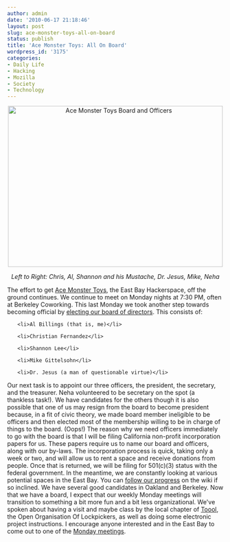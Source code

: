 ```yaml
---
author: admin
date: '2010-06-17 21:18:46'
layout: post
slug: ace-monster-toys-all-on-board
status: publish
title: 'Ace Monster Toys: All On Board'
wordpress_id: '3175'
categories:
- Daily Life
- Hacking
- Mozilla
- Society
- Technology
---
```

<div align="center"><a href="http://www.flickr.com/photos/albill/4711072386/" title="Ace Monster Toys Board and Officers by albill, on Flickr"><img src="https://farm5.static.flickr.com/4064/4711072386_d147bc8c0d.jpg" width="500" height="375" alt="Ace Monster Toys Board and Officers" /></a><br>

<em>Left to Right: Chris, Al, Shannon and his Mustache, Dr. Jesus, Mike, Neha</em></div>

The effort to get <a href="http://www.acemonstertoys.org/display/AMT/Home">Ace Monster Toys</a>, the East Bay Hackerspace, off the ground continues.
We continue to meet on Monday nights at 7:30 PM, often at Berkeley Coworking. This last Monday we took another step towards becoming official by <a href="http://www.acemonstertoys.org/display/AMT/2010+Q3+Board+Election">electing our board of directors</a>. This consists of:

<ul>

	<li>Al Billings (that is, me)</li>

	<li>Christian Fernandez</li>

	<li>Shannon Lee</li>

	<li>Mike Gittelsohn</li>

	<li>Dr. Jesus (a man of questionable virtue)</li>

</ul>

Our next task is to appoint our three officers, the president, the secretary, and the treasurer. Neha volunteered to be secretary on the spot (a thankless task!). We have candidates for the others though it is also possible that one of us may resign from the board to become president because, in a fit of civic theory, we made board member ineligible to be officers and then elected most of the membership willing to be in charge of things to the board. (Oops!)
The reason why we need officers immediately to go with the board is that I will be filing California non-profit incorporation papers for us. These papers require us to name our board and officers, along with our by-laws. The incorporation process is quick, taking only a week or two, and will allow us to rent a space and receive donations from people. Once that is returned, we will be filing for 501(c)(3) status with the federal government. 
In the meantime, we are constantly looking at various potential spaces in the East Bay. You can <a href="http://www.acemonstertoys.org/display/AMT/space">follow our progress</a> on the wiki if so inclined. We have several good candidates in Oakland and Berkeley. 
Now that we have a board, I expect that our weekly Monday meetings will transition to something a bit more fun and a bit less organizational. We've spoken about having a visit and maybe class by the local chapter of <a href="http://toool.nl/">Toool</a>, the Open Organisation Of Lockpickers, as well as doing some electronic project instructions. I encourage anyone interested and in the East Bay to come out to one of the <a href="http://www.acemonstertoys.org/display/AMT/meetings">Monday meetings</a>. 
